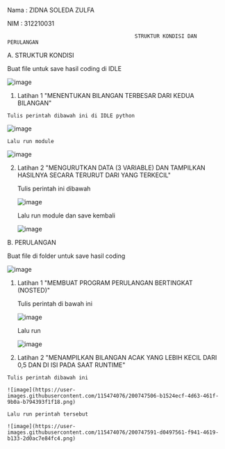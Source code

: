 Nama    : ZIDNA SOLEDA ZULFA

NIM     : 312210031

                                             STRUKTUR KONDISI DAN PERULANGAN


A. STRUKTUR KONDISI

Buat file untuk save hasil coding di IDLE 

![image](https://user-images.githubusercontent.com/115474076/200746491-5a94d54b-5f2a-415a-97ea-895467c1df3e.png)


  1. Latihan 1 "MENENTUKAN BILANGAN TERBESAR DARI KEDUA BILANGAN"
  
    Tulis perintah dibawah ini di IDLE python
  
   ![image](https://user-images.githubusercontent.com/115474076/200748214-2910fe6a-f734-4024-9ac9-149fd6d4a346.png)


    Lalu run module

   ![image](https://user-images.githubusercontent.com/115474076/200745899-83446ff0-b092-4cb1-a7dc-b7c020e5d679.png)


  2. Latihan 2 "MENGURUTKAN DATA (3 VARIABLE) DAN TAMPILKAN HASILNYA SECARA TERURUT DARI YANG TERKECIL"
  
      Tulis perintah ini dibawah 
    
      ![image](https://user-images.githubusercontent.com/115474076/200746544-a0617e07-fe28-4c6e-9dba-5c3ba40ccf89.png)

      Lalu run module dan save kembali
    
      ![image](https://user-images.githubusercontent.com/115474076/200746658-2b3bd1eb-b29a-4614-b141-03c6fe1d0263.png)


B. PERULANGAN

Buat file di folder untuk save hasil coding

![image](https://user-images.githubusercontent.com/115474076/200746764-14e67e47-46b1-4663-9abf-e1826ea468d1.png)

  1. Latihan 1 "MEMBUAT PROGRAM PERULANGAN BERTINGKAT (NOSTED)"
  
     Tulis perintah di bawah ini
  
     ![image](https://user-images.githubusercontent.com/115474076/200747103-5b1dee7f-0228-4a4b-b9e3-1efd5a94ba2b.png)


     Lalu run 
  
     ![image](https://user-images.githubusercontent.com/115474076/200747197-4345dcf9-9757-4ce0-85e0-89477c5ba08a.png)


  2. Latihan 2 "MENAMPILKAN BILANGAN ACAK YANG LEBIH KECIL DARI 0,5 DAN DI ISI PADA SAAT RUNTIME"
  
    Tulis perintah dibawah ini
   
    ![image](https://user-images.githubusercontent.com/115474076/200747506-b1524ecf-4d63-461f-9b0a-b794393f1f18.png)

    Lalu run perintah tersebut
   
    ![image](https://user-images.githubusercontent.com/115474076/200747591-d0497561-f941-4619-b133-2d0ac7e84fc4.png)

